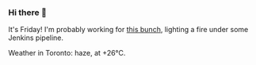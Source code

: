 ### Hi there :wave:

It's Friday! I'm probably working for [this bunch](https://github.com/kohofinancial), lighting a fire under some Jenkins pipeline.

Weather in Toronto: haze, at +26°C.
